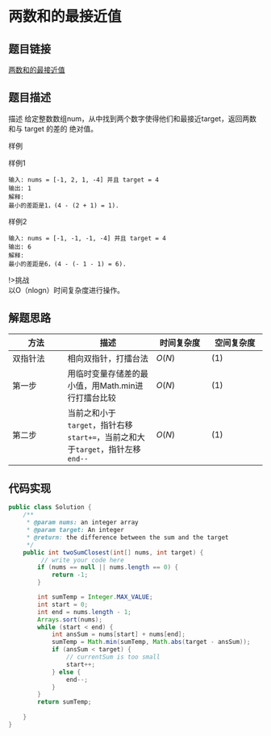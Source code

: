 


#  两数和的最接近值

## 题目链接

[两数和的最接近值](https://www.lintcode.com/problem/533/?_from=ladder&fromId=161)

## 题目描述

描述
给定整数数组num，从中找到两个数字使得他们和最接近target，返回两数和与 target 的差的 绝对值。

样例

样例1
```shell
输入: nums = [-1, 2, 1, -4] 并且 target = 4
输出: 1
解释:
最小的差距是1，(4 - (2 + 1) = 1).
```
样例2
```shell
输入: nums = [-1, -1, -1, -4] 并且 target = 4
输出: 6
解释:
最小的差距是6，(4 - (- 1 - 1) = 6).
```
!>挑战<br>
以O（nlogn）时间复杂度进行操作。

## 解题思路
| <div style="width:70pt">方法</div> | 描述                                               | <div style="width:70pt">时间复杂度</div> | <div style="width:70pt">空间复杂度</div> |
| ---------------------------------- | -------------------------------------------------- | ---------------------------------------- | ---------------------------------------- |
| 双指针法                           | 相向双指针，打擂台法                               | $O(N)$                                   | $(1)$                                    |
| 第一步                           | 用临时变量存储差的最小值，用Math.min进行打擂台比较 | $O(N)$                                   | $(1)$                                    |
| 第二步                           | 当前之和小于`target`，指针右移`start+=`，当前之和大于`target`，指针左移`end--` | $O(N)$                                   | $(1)$                                    |



## 代码实现

```java
public class Solution {
    /**
     * @param nums: an integer array
     * @param target: An integer
     * @return: the difference between the sum and the target
     */
    public int twoSumClosest(int[] nums, int target) {
         // write your code here
        if (nums == null || nums.length == 0) {
            return -1;
        }

        int sumTemp = Integer.MAX_VALUE;
        int start = 0;
        int end = nums.length - 1;
        Arrays.sort(nums);
        while (start < end) {
            int ansSum = nums[start] + nums[end];
            sumTemp = Math.min(sumTemp, Math.abs(target - ansSum));
            if (ansSum < target) {
                // currentSum is too small
                start++;
            } else {
                end--;
            }
        }
        return sumTemp;
   
    }
}
```